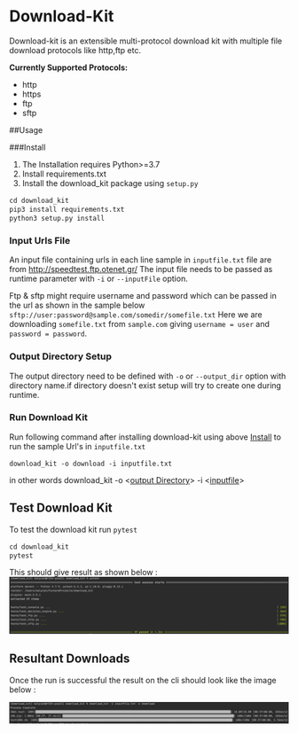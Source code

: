 # Download-Kit
Download-kit is an extensible multi-protocol download kit with multiple file download protocols like http,ftp etc.

**Currently Supported Protocols:**
* http
* https
* ftp
* sftp

##Usage

###Install 
 1. The Installation requires Python>=3.7 
 2. Install requirements.txt
 3. Install the download_kit package using `setup.py`
```
cd download_kit
pip3 install requirements.txt
python3 setup.py install
```

### Input Urls File 
An input file containing urls in each line sample in `inputfile.txt` file are from 
http://speedtest.ftp.otenet.gr/
The input file needs to be passed as runtime parameter with `-i` or `--inputFile` option.

Ftp & sftp might require username and password which can be passed in the url as shown in the sample below
`sftp://user:password@sample.com/somedir/somefile.txt`
    Here we are downloading `somefile.txt` from `sample.com` giving `username = user` and `password = password`.
     

### Output Directory Setup 
The output directory need to be defined with `-o` or `--output_dir` option with directory name.if directory doesn't exist setup will try to create one during runtime.

### Run Download Kit
Run following command after installing download-kit using above [Install](#Install) to run the sample Url's in `inputfile.txt` 
```
download_kit -o download -i inputfile.txt
```
in other words  download_kit -o <[output Directory](#output-directory-setup)> -i <[inputfile](#input-urls-file)>

## Test Download Kit

To test the download kit run `pytest`
```
cd download_kit
pytest
```
This should give result as shown below :
![Pytest output](images/pytest.png?raw=true "test output")


## Resultant Downloads

Once the run is successful the result on the cli should look like the image below :

![Download_kit output](images/output.png?raw=true "download output")


